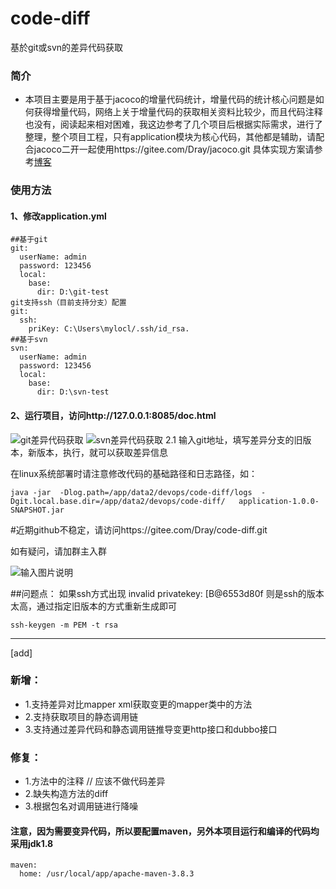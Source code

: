 # code-diff
基於git或svn的差异代码获取


### 简介
+ 本项目主要是用于基于jacoco的增量代码统计，增量代码的统计核心问题是如何获得增量代码，网络上关于增量代码的获取相关资料比较少，而且代码注释也没有，阅读起来相对困难，我这边参考了几个项目后根据实际需求，进行了整理，整个项目工程，只有application模块为核心代码，其他都是辅助，请配合jacoco二开一起使用https://gitee.com/Dray/jacoco.git
具体实现方案请参考[博客](https://blog.csdn.net/tushuping/article/details/112613528)



### 使用方法
#### 1、修改application.yml
    ##基于git
	git:
      userName: admin
      password: 123456
      local:
        base:
          dir: D:\git-test
    git支持ssh（目前支持分支）配置
    git:
      ssh:
        priKey: C:\Users\mylocl/.ssh/id_rsa.
    ##基于svn
    svn:
      userName: admin
      password: 123456
      local:
        base:
          dir: D:\svn-test
#### 2、运行项目，访问http://127.0.0.1:8085/doc.html

![git差异代码获取](https://images.gitee.com/uploads/images/2021/0408/122939_6cf6505d_1007820.png "屏幕截图.png")
![svn差异代码获取](https://images.gitee.com/uploads/images/2021/0408/123039_5cb136f9_1007820.png "屏幕截图.png")
	 2.1 输入git地址，填写差异分支的旧版本，新版本，执行，就可以获取差异信息

在linux系统部署时请注意修改代码的基础路径和日志路径，如：
```angular2html
java -jar  -Dlog.path=/app/data2/devops/code-diff/logs  -Dgit.local.base.dir=/app/data2/devops/code-diff/   application-1.0.0-SNAPSHOT.jar
```

#近期github不稳定，请访问https://gitee.com/Dray/code-diff.git


如有疑问，请加群主入群

![输入图片说明](https://images.gitee.com/uploads/images/2021/0414/163539_9ff67f82_1007820.png "屏幕截图.png")


##问题点：
如果ssh方式出现
invalid privatekey: [B@6553d80f 则是ssh的版本太高，通过指定旧版本的方式重新生成即可
```
ssh-keygen -m PEM -t rsa
```
---
[add]
### 新增：
* 1.支持差异对比mapper xml获取变更的mapper类中的方法
* 2.支持获取项目的静态调用链
* 3.支持通过差异代码和静态调用链推导变更http接口和dubbo接口
### 修复：
* 1.方法中的注释 // 应该不做代码差异
* 2.缺失构造方法的diff
* 3.根据包名对调用链进行降噪
#### 注意，因为需要变异代码，所以要配置maven，另外本项目运行和编译的代码均采用jdk1.8
```agsl
maven:
  home: /usr/local/app/apache-maven-3.8.3
```